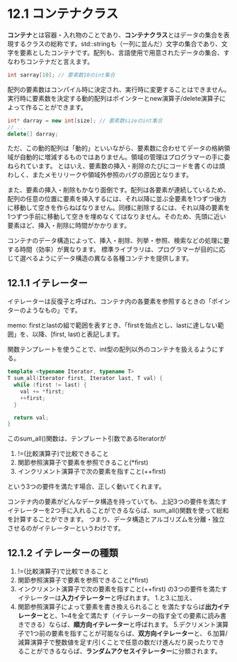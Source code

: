 # 12.1 コンテナクラス
**コンテナ**とは容器・入れ物のことであり、**コンテナクラス**とはデータの集合を表現するクラスの総称です。std::stringも（一列に並んだ）文字の集合であり、文字を要素としたコンテナです。配列も、言語使用で用意されたデータの集合、すなわちコンテナだと言えます。
```C++
int sarray[10]; // 要素数10のint集合
```

配列の要素数はコンパイル時に決定され、実行時に変更することはできません。実行時に要素数を決定する動的配列はポインターとnew演算子/delete演算子によって作ることができます。
```C++
int* darray = new int[size]; // 要素数sizeのint集合
// ...
delete[] darray;
```

ただ、この動的配列は「動的」といいながら、要素数に合わせてデータの格納領域が自動的に増減するものではありません。領域の管理はプログラマーの手に委ねられています。
とはいえ、要素数の挿入・削除のたびにコードを書くのは煩わしく、またメモリリークや領域外参照のバグの原因となります。

また、要素の挿入・削除もかなり面倒です。配列は各要素が連続しているため、配列の任意の位置に要素を挿入するには、それ以降に並ぶ全要素を1つずつ後方に移動して空きを作らねばなりません。同様に削除するには、それ以降の要素を1つずつ手前に移動して空きを埋めなくてはなりません。そのため、先頭に近い要素ほど、挿入・削除に時間がかかります。

コンテナのデータ構造によって、挿入・削除、列挙・参照、検索などの処理に要する時間（効率）が異なります。
標準ライブラリは、プログラマーが目的に応じて選べるようにデータ構造の異なる各種コンテナを提供します。

## 12.1.1 イテレーター
イテレーターは反復子と呼ばれ、コンテナ内の各要素を参照するときの「ポインターのようなもの」です。

memo:
firstとlastの組で範囲を表すとき、「firstを始点とし、lastに達しない範囲」を、以降、[first, last)と表記します。

関数テンプレートを使うことで、int型の配列以外のコンテナを扱えるようにする。
```C++
template <typename Iterator, typename T>
T sum_all(Iterator first, Iterator last, T val) {
  while (first != last) {
    val += *first;
    ++first;
  }

  return val;
}
```

このsum_all()関数は、テンプレート引数であるIteratorが
1. !=(比較演算子)で比較できること
2. 関節参照演算子で要素を参照できること(*first)
3. インクリメント演算子で次の要素を指すこと(++first)

という3つの要件を満たす場合、正しく動いてくれます。

コンテナ内の要素がどんなデータ構造を持っていても、上記3つの要件を満たすイテレーターを2つ手に入れることができるならば、sum_all()関数を使って総和を計算することができます。
つまり、データ構造とアルゴリズムを分離・独立させるのがイテレーターというわけです。

## 12.1.2 イテレーターの種類
1. !=(比較演算子)で比較できること
2. 関節参照演算子で要素を参照できること(*first)
3. インクリメント演算子で次の要素を指すこと(++first)
の3つの要件を満たすイテレーターは**入力イテレーター**と呼ばれます。
1.と3.に加え、
4. 関節参照演算子によって要素を書き換えられること
を満たすならば**出力イテレーターと**と、1~4を全て満たす（イテレーターの指す全ての要素に読み書きできる）ならば、**順方向イテレーター**と呼ばれます。
5.デクリメント演算子で1つ前の要素を指すことが可能ならば、**双方向イテレーター**と、
6.加算/減算演算子で整数値を足す/引くことで任意の数だけ進んだり戻ったりできることができるならば、**ランダムアクセスイテレーター**に分類されます。
